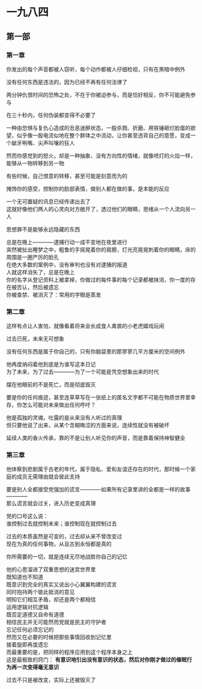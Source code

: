 # 一九八四

## 第一部

### 第一章

你发出的每个声音都被人窃听，每个动作都被人仔细检视，只有在黑暗中例外

没有任何东西是违法的，因为已经不再有任何法律了

两分钟仇恨时间的恐怖之处，不在于你被迫参与，而是恰好相反，你不可能避免参与

在三十秒内，任何伪装都变得不必要了

一种由恐惧与复仇心造成的丑恶迷醉状态，一股杀戮、折磨、用铁锤砸烂脸蛋的欲望，似乎像一股电流似地在整个群体之中流动，让你甚至违背自己的意愿，变成一个龇牙咧嘴、尖声叫嚷的狂人

然而你感觉到的怒火，却是一种抽象、没有方向性的情绪，就像喷灯的火焰一样，能够从一物转移到另一物

有些时候，自己恨意的转移，甚至可能是刻意而为的

掩饰你的感受，控制你的脸部表情，做别人都在做的事，是本能的反应

一个无可置疑的讯息已经传递出去了  
这就好像他们两人的心灵向对方敞开了，透过他们的眼睛，思绪从一个人流向另一人

思想罪不是能够永远隐藏的东西

总是在晚上————逮捕行动一成不变地在夜里进行  
突然被扯出睡梦之中，粗鲁的手摇晃着你的肩膀，灯光亮晃晃刺着你的眼睛，床的周围是一圈严厉的脸孔  
在绝大多数的案例中，没有审判也没有对逮捕的报道  
人就这样消失了，总是在晚上  
你的名字从登记资料上被拿掉，你做过的每件事的每个记录都被抹消，你一度的存在被否认，然后被遗忘  
你被查禁、被消灭了：常用的字眼是蒸发

### 第二章

这样有点让人害怕，就像看着将来会长成食人禽兽的小老虎嬉戏玩闹

过去已死，未来无可想象

没有任何东西是属于你自己的，只有你脑袋里的那寥寥几平方厘米的空间例外

他再度纳闷着他到底是为谁写这本日记  
为了未来，为了过去————为了一个可能是凭空想象出来的时代

摆在他眼前的不是死亡，而是彻底毁灭

要是你的任何痕迹，甚至连草草写在一张纸上的匿名文字都不可能在物质世界里幸存，你怎么可能对未来做出任何呼吁？

他是孤独的灵魂，吐露的是从来没有人听过的真理  
但只要他说了出来，从某个含糊晦涩的方面来说，连续性就没有被破坏

延续人类的香火传承，靠的不是让别人听见你的声音，而是靠着保持神智健全

### 第三章

他体察到悲剧属于古老的年代，属于隐私、爱和友谊还存在的时代，那时候一个家庭的成员无需理由就会彼此支持

要是别人全都接受党强加的谎言————如果所有记录里讲的全都是一样的故事————  
那么谎言就会过关，进入历史变成真理

党的口号这么说：  
谁控制过去就控制未来；谁控制现在就控制过去

过去的本质虽然是可变的，过去却从来不曾改变过  
现在为真的任何事物，从亘古到永恒都是真的

你所需要的一切，就是连续无尽地战胜你自己的记忆

他的心思溜进了双重思想的迷宫世界里  
既知道也不知道  
既意识到完全的真实又说出小心翼翼构建的谎言  
同时抱持两个彼此抵消的意见  
明知它们相互矛盾，却还是两个都相信  
运用逻辑对抗逻辑  
既否定道德又自命有道德  
相信民主并无可能然而党就是民主的守护者  
忘记任何必须忘记的  
然而又在必要的时候把那些事情回收到记忆里  
接着旋即再度遗忘  
而最重要的是，把同样的程序应用到这个程序本身之上  
这是最极致的窍门：
**有意识地引出没有意识的状态，然后对你刚才做过的催眠行为再一次变得毫无意识**

过去不只是被改变，实际上还被毁灭了















